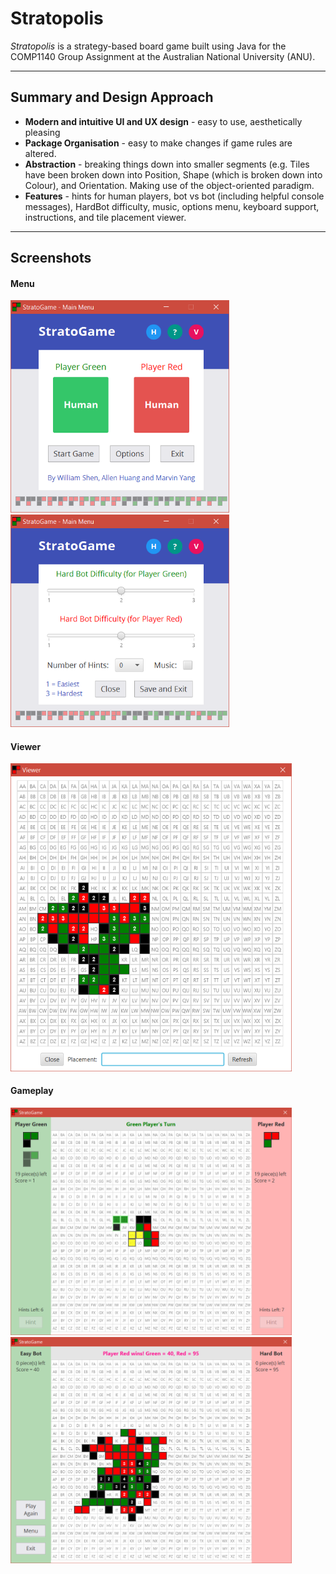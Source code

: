 # Stratopolis

_Stratopolis_ is a strategy-based board game built using Java for the COMP1140 Group Assignment at the Australian National University (ANU).

___
## Summary and Design Approach
* **Modern and intuitive UI and UX design** - easy to use, aesthetically pleasing
* **Package Organisation** - easy to make changes if game rules are altered.
* **Abstraction** - breaking things down into smaller segments (e.g. Tiles have been broken down into Position, Shape (which is broken down into Colour), and Orientation. Making use of the object-oriented paradigm.
* **Features** - hints for human players, bot vs bot (including helpful console messages), HardBot difficulty, music, options menu, keyboard support, instructions, and tile placement viewer.

___
## Screenshots
#### Menu
<img src="img/menu-0.png" alt="Menu" width="350">
<img src="img/menu-1.png" alt="Menu" width="350">

#### Viewer
<img src="img/viewer.png" alt="Viewer" width="450">

#### Gameplay
<img src="img/gameplay-0.png" alt="Gameplay" width="450">
<img src="img/gameplay-1.png" alt="Gameplay" width="450">